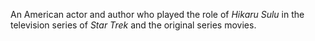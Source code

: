 An American actor and author who played the role of *Hikaru Sulu* in the television series of *Star Trek* and the original series movies.

